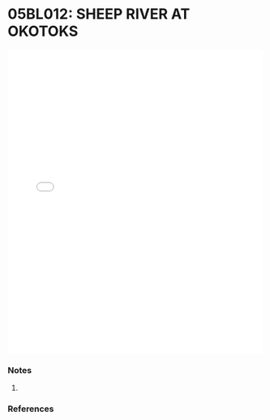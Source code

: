 # 05BL012: SHEEP RIVER AT OKOTOKS

<iframe src="/_static/stations/05BL012_fdc.html" width="100%" height="600" frameborder="0"></iframe>

### Notes
1. 

### References

